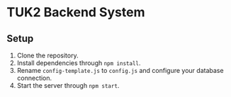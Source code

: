 # TUK2 Backend System

## Setup
1. Clone the repository.
1. Install dependencies through ```npm install```.
1. Rename ```config-template.js``` to ```config.js``` and configure your database connection.
1. Start the server through ```npm start```.
